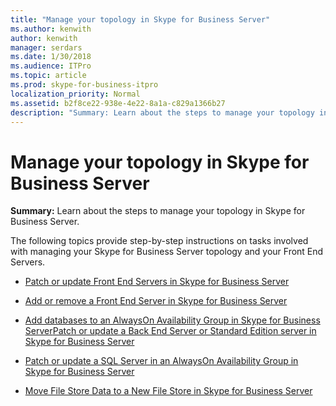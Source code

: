 ```yaml
---
title: "Manage your topology in Skype for Business Server"
ms.author: kenwith
author: kenwith
manager: serdars
ms.date: 1/30/2018
ms.audience: ITPro
ms.topic: article
ms.prod: skype-for-business-itpro
localization_priority: Normal
ms.assetid: b2f8ce22-938e-4e22-8a1a-c829a1366b27
description: "Summary: Learn about the steps to manage your topology in Skype for Business Server."
---
```


# Manage your topology in Skype for Business Server 
 
**Summary:** Learn about the steps to manage your topology in Skype for Business Server.
  
The following topics provide step-by-step instructions on tasks involved with managing your Skype for Business Server topology and your Front End Servers.
  
- [Patch or update Front End Servers in Skype for Business Server](patch-or-update-front-end-servers.md)
    
- [Add or remove a Front End Server in Skype for Business Server](add-or-remove-a-front-end-server.md)
    
- [Add databases to an AlwaysOn Availability Group in Skype for Business Server](add-databases.md)[Patch or update a Back End Server or Standard Edition server in Skype for Business Server](patch-or-update-a-back-end-or-standard-edition-server.md)
    
- [Patch or update a SQL Server in an AlwaysOn Availability Group in Skype for Business Server](patch-or-update-sql-server.md)
    
- [Move File Store Data to a New File Store in Skype for Business Server](../../help-topics/help-topobld/move-file-store-data.md)
    

